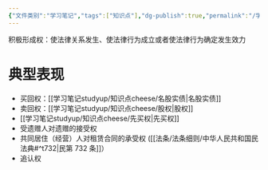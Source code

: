 ```yaml
---
{"文件类别":"学习笔记","tags":["知识点"],"dg-publish":true,"permalink":"/学习笔记studyup/知识点cheese/积极形成权/","dgPassFrontmatter":true,"created":"2024-10-17T08:56:27.484+08:00","updated":"2024-10-17T09:01:09.403+08:00"}
---
```


积极形成权：使法律关系发生、使法律行为成立或者使法律行为确定发生效力

# 典型表现
- 买回权：[[学习笔记studyup/知识点cheese/名股实债\|名股实债]]
- 卖回权：[[学习笔记studyup/知识点cheese/股权\|股权]]
- [[学习笔记studyup/知识点cheese/先买权\|先买权]]
- 受遗赠人对遗赠的接受权
- 共同居住（经营）人对租赁合同的承受权 ([[法条/法条细则/中华人民共和国民法典#^t732\|民第 732 条]]）
- 追认权
